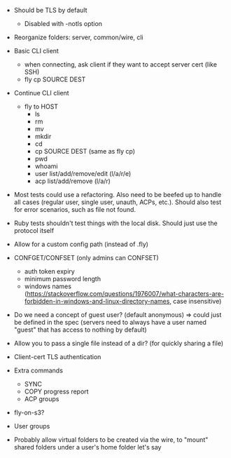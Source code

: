 - Should be TLS by default
    - Disabled with -notls option
- Reorganize folders: server, common/wire, cli
- Basic CLI client
    - when connecting, ask client if they want to accept server cert (like SSH)
    - fly cp SOURCE DEST

- Continue CLI client
    - fly to HOST
        - ls
        - rm
        - mv
        - mkdir
        - cd
        - cp SOURCE DEST (same as fly cp)
        - pwd
        - whoami
        - user list/add/remove/edit (l/a/r/e)
        - acp list/add/remove (l/a/r)
- Most tests could use a refactoring. Also need to be beefed up to handle all cases (regular user, single user, unauth, ACPs, etc.). Should also test for error scenarios, such as file not found.
- Ruby tests shouldn't test things with the local disk. Should just use the protocol itself
- Allow for a custom config path (instead of .fly)
- CONFGET/CONFSET (only admins can CONFSET)
    * auth token expiry
    * minimum password length
    * windows names (https://stackoverflow.com/questions/1976007/what-characters-are-forbidden-in-windows-and-linux-directory-names, case insensitive)
- Do we need a concept of guest user? (default anonymous)
  => could just be defined in the spec (servers need to always have a user named "guest" that has access to nothing by default)
- Allow you to pass a single file instead of a dir? (for quickly sharing a file)
- Client-cert TLS authentication
- Extra commands
    - SYNC
    - COPY progress report
    - ACP groups
- fly-on-s3?
- User groups
- Probably allow virtual folders to be created via the wire,
to "mount" shared folders under a user's home folder let's say

